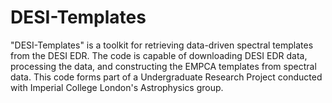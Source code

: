 # DESI-Templates
"DESI-Templates" is a toolkit for retrieving data-driven spectral templates from the DESI EDR. The code is capable of downloading DESI EDR data, processing the data, and constructing the EMPCA templates from spectral data. This code forms part of a Undergraduate Research Project conducted with Imperial College London's Astrophysics group.
